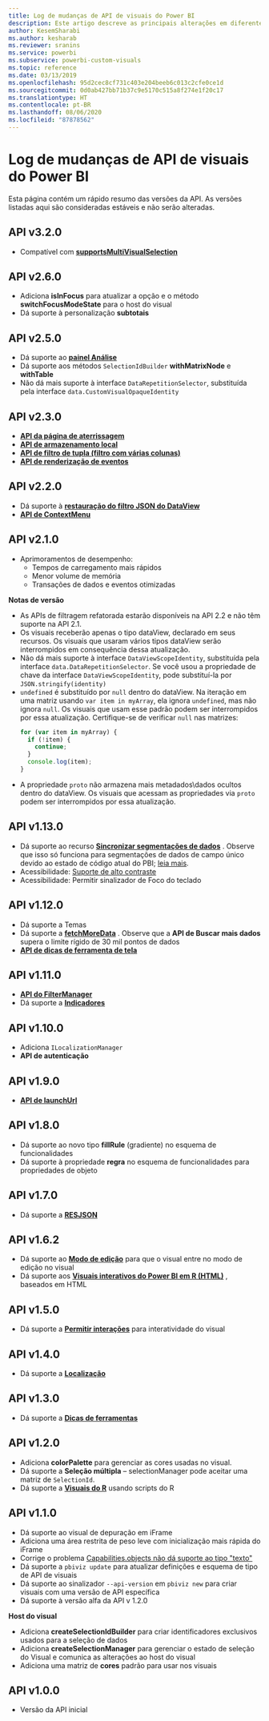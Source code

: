 ```yaml
---
title: Log de mudanças de API de visuais do Power BI
description: Este artigo descreve as principais alterações em diferentes versões da API de visuais do Power BI
author: KesemSharabi
ms.author: kesharab
ms.reviewer: sranins
ms.service: powerbi
ms.subservice: powerbi-custom-visuals
ms.topic: reference
ms.date: 03/13/2019
ms.openlocfilehash: 95d2cec8cf731c403e204beeb6c013c2cfe0ce1d
ms.sourcegitcommit: 0d0ab427bb71b37c9e5170c515a8f274e1f20c17
ms.translationtype: HT
ms.contentlocale: pt-BR
ms.lasthandoff: 08/06/2020
ms.locfileid: "87878562"
---
```

# <a name="power-bi-visuals-api-changelog"></a>Log de mudanças de API de visuais do Power BI
Esta página contém um rápido resumo das versões da API. As versões listadas aqui são consideradas estáveis e não serão alteradas.

## <a name="api-v320"></a>API v3.2.0
  * Compatível com **[supportsMultiVisualSelection](./supportsmultivisualselection-feature.md)**

## <a name="api-v260"></a>API v2.6.0
  * Adiciona **isInFocus** para atualizar a opção e o método **switchFocusModeState** para o host do visual
  * Dá suporte à personalização **subtotais**

## <a name="api-v250"></a>API v2.5.0
  * Dá suporte ao **[painel Análise](./analytics-pane.md)**
  * Dá suporte aos métodos `SelectionIdBuilder` **withMatrixNode** e **withTable**
  * Não dá mais suporte à interface `DataRepetitionSelector`, substituída pela interface `data.CustomVisualOpaqueIdentity`

## <a name="api-v230"></a>API v2.3.0
  * **[API da página de aterrissagem](./landing-page.md)**
  * **[API de armazenamento local](./local-storage.md)**
  * **[API de filtro de tupla (filtro com várias colunas)](./filter-api.md#the-tuple-filter-api-multi-column-filter)**
  * **[API de renderização de eventos](./event-service.md#render-events-in-power-bi-visuals)**

## <a name="api-v220"></a>API v2.2.0
  * Dá suporte à **[restauração do filtro JSON do DataView](./filter-api.md#restore-the-json-filter-from-the-data-view)**
  * **[API de ContextMenu](./context-menu.md)**

## <a name="api-v210"></a>API v2.1.0
  * Aprimoramentos de desempenho:
    * Tempos de carregamento mais rápidos
    * Menor volume de memória
    * Transações de dados e eventos otimizadas  

**Notas de versão**
* As APIs de filtragem refatorada estarão disponíveis na API 2.2 e não têm suporte na API 2.1.
* Os visuais receberão apenas o tipo dataView, declarado em seus recursos. Os visuais que usaram vários tipos dataView serão interrompidos em consequência dessa atualização.
* Não dá mais suporte à interface `DataViewScopeIdentity`, substituída pela interface `data.DataRepetitionSelector`. Se você usou a propriedade de chave da interface `DataViewScopeIdentity`, pode substituí-la por `JSON.stringify(identity)`
* `undefined` é substituído por `null` dentro do dataView. Na iteração em uma matriz usando `var item in myArray`, ela ignora `undefined`, mas não ignora `null`. Os visuais que usam esse padrão podem ser interrompidos por essa atualização. Certifique-se de verificar `null` nas matrizes:
   ```typescript
   for (var item in myArray) {
     if (!item) {
       continue;
     }
     console.log(item);
   }
   ```
* A propriedade `proto` não armazena mais metadados\dados ocultos dentro do dataView. Os visuais que acessam as propriedades via `proto` podem ser interrompidos por essa atualização.

## <a name="api-v1130"></a>API v1.13.0
* Dá suporte ao recurso **[Sincronizar segmentações de dados](./enable-sync-slicers.md)** . Observe que isso só funciona para segmentações de dados de campo único devido ao estado de código atual do PBI; [leia mais](/power-bi/desktop-slicers).
* Acessibilidade: [Suporte de alto contraste](./high-contrast-support.md) 
* Acessibilidade: Permitir sinalizador de Foco do teclado

## <a name="api-v1120"></a>API v1.12.0
* Dá suporte a Temas
* Dá suporte a **[fetchMoreData](./fetch-more-data.md)** . Observe que a **API de Buscar mais dados** supera o limite rígido de 30 mil pontos de dados
* **[API de dicas de ferramenta de tela](./add-tooltips.md#add-report-page-tooltips)**

## <a name="api-v1110"></a>API v1.11.0
* **[API do FilterManager](./filter-api.md)**
* Dá suporte a **[Indicadores](./bookmarks-support.md)** 

## <a name="api-v1100"></a>API v1.10.0
* Adiciona `ILocalizationManager`
* **API de autenticação**

## <a name="api-v190"></a>API v1.9.0
* **[API de launchUrl](./launch-url.md)**

## <a name="api-v180"></a>API v1.8.0
* Dá suporte ao novo tipo **fillRule** (gradiente) no esquema de funcionalidades
* Dá suporte à propriedade **regra** no esquema de funcionalidades para propriedades de objeto

## <a name="api-v170"></a>API v1.7.0
* Dá suporte a **[RESJSON](./localization.md#resource-file)**

## <a name="api-v162"></a>API v1.6.2
* Dá suporte ao **[Modo de edição](./advanced-edit-mode.md)** para que o visual entre no modo de edição no visual
* Dá suporte aos **[Visuais interativos do Power BI em R (HTML)](https://github.com/Microsoft/PowerBI-visuals/blob/master/RVisualTutorial/CreateRHTML.md)** , baseados em HTML

## <a name="api-v150"></a>API v1.5.0
* Dá suporte a **[Permitir interações](./visuals-interactions.md)** para interatividade do visual

## <a name="api-v140"></a>API v1.4.0
* Dá suporte a **[Localização](./localization.md)**

## <a name="api-v130"></a>API v1.3.0
* Dá suporte a **[Dicas de ferramentas](./add-tooltips.md)**

## <a name="api-v120"></a>API v1.2.0
* Adiciona **colorPalette** para gerenciar as cores usadas no visual.
* Dá suporte a **Seleção múltipla** – selectionManager pode aceitar uma matriz de `SelectionId`.
* Dá suporte a **[Visuais do R](https://github.com/Microsoft/PowerBI-visuals/blob/master/RVisualTutorial/CreateRHTML.md)** usando scripts do R

## <a name="api-v110"></a>API v1.1.0
* Dá suporte ao visual de depuração em iFrame
* Adiciona uma área restrita de peso leve com inicialização mais rápida do iFrame
* Corrige o problema [Capabilities.objects não dá suporte ao tipo "texto"](https://github.com/Microsoft/PowerBI-visuals-tools/issues/12)
* Dá suporte a `pbiviz update` para atualizar definições e esquema de tipo de API de visuais
* Dá suporte ao sinalizador `--api-version` em `pbiviz new` para criar visuais com uma versão de API específica
* Dá suporte à versão alfa da API v 1.2.0

**Host do visual**
* Adiciona **createSelectionIdBuilder** para criar identificadores exclusivos usados para a seleção de dados
* Adiciona **createSelectionManager** para gerenciar o estado de seleção do Visual e comunica as alterações ao host do visual
* Adiciona uma matriz de **cores** padrão para usar nos visuais

## <a name="api-v100"></a>API v1.0.0
* Versão da API inicial
